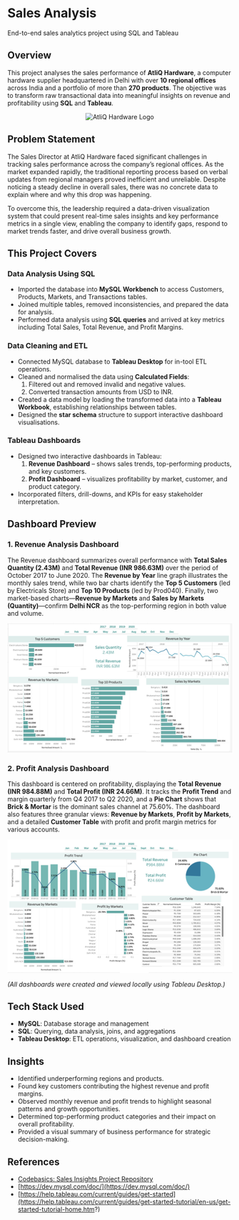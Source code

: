 # Sales Analysis  
End-to-end sales analytics project using SQL and Tableau  

## Overview  

This project analyses the sales performance of **AtliQ Hardware**, a computer hardware supplier headquartered in Delhi with over **10 regional offices** across India and a portfolio of more than **270 products**. The objective was to transform raw transactional data into meaningful insights on revenue and profitability using **SQL** and **Tableau**.  

<p align="center">
  <img src="https://ironstark007.github.io/Portfolio/images/portfolio/487090-company-logo.png" alt="AtliQ Hardware Logo" width="400"/>
</p>

## Problem Statement

The Sales Director at AtliQ Hardware faced significant challenges in tracking sales performance across the company’s regional offices. As the market expanded rapidly, the traditional reporting process based on verbal updates from regional managers proved inefficient and unreliable. Despite noticing a steady decline in overall sales, there was no concrete data to explain where and why this drop was happening. 

To overcome this, the leadership required a data-driven visualization system that could present real-time sales insights and key performance metrics in a single view, enabling the company to identify gaps, respond to market trends faster, and drive overall business growth.

## This Project Covers  

### Data Analysis Using SQL  
- Imported the database into **MySQL Workbench** to access Customers, Products, Markets, and Transactions tables.   
- Joined multiple tables, removed inconsistencies, and prepared the data for analysis.  
- Performed data analysis using **SQL queries** and arrived at key metrics including Total Sales, Total Revenue, and Profit Margins.
    
### Data Cleaning and ETL 
- Connected MySQL database to **Tableau Desktop** for in-tool ETL operations.  
- Cleaned and normalised the data using **Calculated Fields**:  
  1. Filtered out and removed invalid and negative values.  
  2. Converted transaction amounts from USD to INR.
- Created a data model by loading the transformed data into a **Tableau Workbook**, establishing relationships between tables.
- Designed the **star schema** structure to support interactive dashboard visualisations.
  

### Tableau Dashboards  
- Designed two interactive dashboards in Tableau:  
  1. **Revenue Dashboard** – shows sales trends, top-performing products, and key customers.  
  2. **Profit Dashboard** – visualizes profitability by market, customer, and product category.  
- Incorporated filters, drill-downs, and KPIs for easy stakeholder interpretation.  

## Dashboard Preview  

### 1. Revenue Analysis Dashboard 

The Revenue dashboard summarizes overall performance with **Total Sales Quantity ($\text{2.43M}$)** and **Total Revenue ($\text{INR } 986.63\text{M}$)** over the period of October 2017 to June 2020. The **Revenue by Year** line graph illustrates the monthly sales trend, while two bar charts identify the **Top 5 Customers** (led by Electricals Store) and **Top 10 Products** (led by Prod040). Finally, two market-based charts—**Revenue by Markets** and **Sales by Markets (Quantity)**—confirm **Delhi NCR** as the top-performing region in both value and volume.
  
![Revenue Dashboard](https://github.com/Archana-Pujari/Sales-Analysis/raw/main/tableau_preview/revenue_analysis.png)



### 2. Profit Analysis Dashboard  

 This dashboard is centered on profitability, displaying the **Total Revenue ($\text{INR } 984.88\text{M}$)** and **Total Profit ($\text{INR } 24.66\text{M}$)**. It tracks the **Profit Trend** and margin quarterly from Q4 2017 to Q2 2020, and a **Pie Chart** shows that **Brick & Mortar** is the dominant sales channel at $75.60\%$. The dashboard also features three granular views: **Revenue by Markets**, **Profit by Markets**, and a detailed **Customer Table** with profit and profit margin metrics for various accounts.
 
![Profit Dashboard](https://github.com/Archana-Pujari/Sales-Analysis/raw/main/tableau_preview/profit_analysis.png)


*(All dashboards were created and viewed locally using Tableau Desktop.)*  


## Tech Stack Used

- **MySQL**: Database storage and management  
- **SQL**: Querying, data analysis, joins, and aggregations  
- **Tableau Desktop**: ETL operations, visualization, and dashboard creation


## Insights  

- Identified underperforming regions and products.
- Found key customers contributing the highest revenue and profit margins.
- Observed monthly revenue and profit trends to highlight seasonal patterns and growth opportunities.
- Determined top-performing product categories and their impact on overall profitability.
- Provided a visual summary of business performance for strategic decision-making.  

## References  

- [Codebasics: Sales Insights Project Repository](https://github.com/codebasics/DataAnalysisProjects/tree/master/2_SalesInsightsTableau)  
- [https://dev.mysql.com/doc/](https://dev.mysql.com/doc/)  
- [https://help.tableau.com/current/guides/get-started](https://help.tableau.com/current/guides/get-started-tutorial/en-us/get-started-tutorial-home.htm?)  



